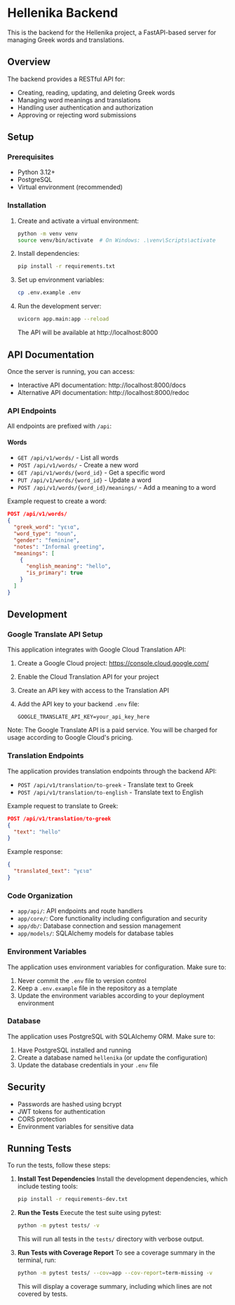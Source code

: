 # Hellenika Backend

This is the backend for the Hellenika project, a FastAPI-based server for managing Greek words and translations.

## Overview

The backend provides a RESTful API for:

- Creating, reading, updating, and deleting Greek words
- Managing word meanings and translations
- Handling user authentication and authorization
- Approving or rejecting word submissions

## Setup

### Prerequisites

- Python 3.12+
- PostgreSQL
- Virtual environment (recommended)

### Installation

1. Create and activate a virtual environment:

   ```bash
   python -m venv venv
   source venv/bin/activate  # On Windows: .\venv\Scripts\activate
   ```

2. Install dependencies:

   ```bash
   pip install -r requirements.txt
   ```

3. Set up environment variables:

   ```bash
   cp .env.example .env
   ```

4. Run the development server:

   ```bash
   uvicorn app.main:app --reload
   ```

   The API will be available at http://localhost:8000

## API Documentation

Once the server is running, you can access:

- Interactive API documentation: http://localhost:8000/docs
- Alternative API documentation: http://localhost:8000/redoc

### API Endpoints

All endpoints are prefixed with `/api`:

#### Words

- `GET /api/v1/words/` - List all words
- `POST /api/v1/words/` - Create a new word
- `GET /api/v1/words/{word_id}` - Get a specific word
- `PUT /api/v1/words/{word_id}` - Update a word
- `POST /api/v1/words/{word_id}/meanings/` - Add a meaning to a word

Example request to create a word:

```json
POST /api/v1/words/
{
  "greek_word": "γεια",
  "word_type": "noun",
  "gender": "feminine",
  "notes": "Informal greeting",
  "meanings": [
    {
      "english_meaning": "hello",
      "is_primary": true
    }
  ]
}
```

## Development

### Google Translate API Setup

This application integrates with Google Cloud Translation API:

1. Create a Google Cloud project: https://console.cloud.google.com/
2. Enable the Cloud Translation API for your project
3. Create an API key with access to the Translation API
4. Add the API key to your backend `.env` file:

   ```
   GOOGLE_TRANSLATE_API_KEY=your_api_key_here
   ```

Note: The Google Translate API is a paid service. You will be charged for usage according to Google Cloud's pricing.

### Translation Endpoints

The application provides translation endpoints through the backend API:

- `POST /api/v1/translation/to-greek` - Translate text to Greek
- `POST /api/v1/translation/to-english` - Translate text to English

Example request to translate to Greek:

```json
POST /api/v1/translation/to-greek
{
  "text": "hello"
}
```

Example response:

```json
{
  "translated_text": "γεια"
}
```

### Code Organization

- `app/api/`: API endpoints and route handlers
- `app/core/`: Core functionality including configuration and security
- `app/db/`: Database connection and session management
- `app/models/`: SQLAlchemy models for database tables

### Environment Variables

The application uses environment variables for configuration. Make sure to:

1. Never commit the `.env` file to version control
2. Keep a `.env.example` file in the repository as a template
3. Update the environment variables according to your deployment environment

### Database

The application uses PostgreSQL with SQLAlchemy ORM. Make sure to:

1. Have PostgreSQL installed and running
2. Create a database named `hellenika` (or update the configuration)
3. Update the database credentials in your `.env` file

## Security

- Passwords are hashed using bcrypt
- JWT tokens for authentication
- CORS protection
- Environment variables for sensitive data

## Running Tests

To run the tests, follow these steps:

1. **Install Test Dependencies**
   Install the development dependencies, which include testing tools:

   ```bash
   pip install -r requirements-dev.txt
   ```

2. **Run the Tests**
   Execute the test suite using pytest:

   ```bash
   python -m pytest tests/ -v
   ```

   This will run all tests in the `tests/` directory with verbose output.

3. **Run Tests with Coverage Report**
   To see a coverage summary in the terminal, run:

   ```bash
   python -m pytest tests/ --cov=app --cov-report=term-missing -v
   ```

   This will display a coverage summary, including which lines are not covered by tests.
